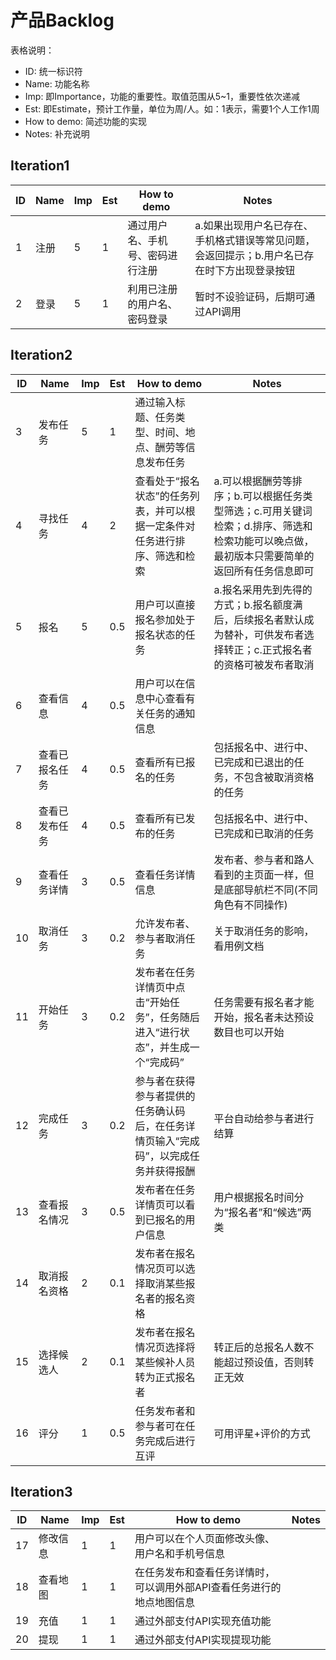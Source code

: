 # 产品Backlog
表格说明：
  - ID: 统一标识符
  - Name: 功能名称
  - Imp: 即Importance，功能的重要性。取值范围从5~1，重要性依次递减
  - Est: 即Estimate，预计工作量，单位为周/人。如：1表示，需要1个人工作1周
  - How to demo: 简述功能的实现
  - Notes: 补充说明

## Iteration1

|ID|Name|Imp|Est|How to demo|Notes|
|--|----|---|---|-----------|-----|
|1|注册|5|1|通过用户名、手机号、密码进行注册|a.如果出现用户名已存在、手机格式错误等常见问题，会返回提示；b.用户名已存在时下方出现登录按钮|
|2|登录|5|1|利用已注册的用户名、密码登录|暂时不设验证码，后期可通过API调用|

## Iteration2
|ID|Name|Imp|Est|How to demo|Notes|
|--|----|---|---|-----------|-----|
|3|发布任务|5|1|通过输入标题、任务类型、时间、地点、酬劳等信息发布任务||
|4|寻找任务|4|2|查看处于“报名状态”的任务列表，并可以根据一定条件对任务进行排序、筛选和检索|a.可以根据酬劳等排序；b.可以根据任务类型筛选；c.可用关键词检索；d.排序、筛选和检索功能可以晚点做，最初版本只需要简单的返回所有任务信息即可|
|5|报名|5|0.5|用户可以直接报名参加处于报名状态的任务|a.报名采用先到先得的方式；b.报名额度满后，后续报名者默认成为替补，可供发布者选择转正；c.正式报名者的资格可被发布者取消|
|6|查看信息|4|0.5|用户可以在信息中心查看有关任务的通知信息||
|7|查看已报名任务|4|0.5|查看所有已报名的任务|包括报名中、进行中、已完成和已退出的任务，不包含被取消资格的任务|
|8|查看已发布任务|4|0.5|查看所有已发布的任务|包括报名中、进行中、已完成和已取消的任务|
|9|查看任务详情|3|0.5|查看任务详情信息|发布者、参与者和路人看到的主页面一样，但是底部导航栏不同(不同角色有不同操作)|
|10|取消任务|3|0.2|允许发布者、参与者取消任务|关于取消任务的影响，看用例文档|
|11|开始任务|3|0.2|发布者在任务详情页中点击“开始任务”，任务随后进入“进行状态”，并生成一个“完成码”|任务需要有报名者才能开始，报名者未达预设数目也可以开始|
|12|完成任务|3|0.2|参与者在获得参与者提供的任务确认码后，在任务详情页输入“完成码”，以完成任务并获得报酬|平台自动给参与者进行结算|
|13|查看报名情况|3|0.5|发布者在任务详情页可以看到已报名的用户信息|用户根据报名时间分为“报名者”和“候选”两类|
|14|取消报名资格|2|0.1|发布者在报名情况页可以选择取消某些报名者的报名资格||
|15|选择候选人|2|0.1|发布者在报名情况页选择将某些候补人员转为正式报名者|转正后的总报名人数不能超过预设值，否则转正无效|
|16|评分|1|0.5|任务发布者和参与者可在任务完成后进行互评|可用评星+评价的方式|

## Iteration3
|ID|Name|Imp|Est|How to demo|Notes|
|--|----|---|---|-----------|-----|
|17|修改信息|1|1|用户可以在个人页面修改头像、用户名和手机号信息||
|18|查看地图|1|1|在任务发布和查看任务详情时，可以调用外部API查看任务进行的地点地图信息||
|19|充值|1|1|通过外部支付API实现充值功能||
|20|提现|1|1|通过外部支付API实现提现功能||
